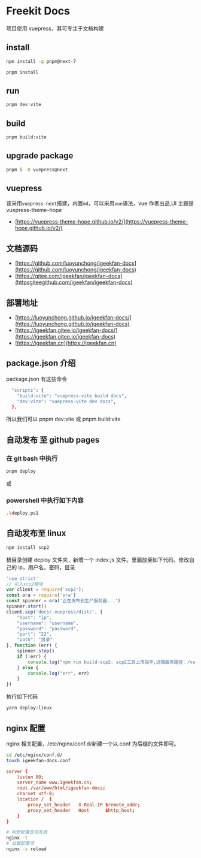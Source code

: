 # Freekit Docs

项目使用 vuepress，其可专注于文档构建

## install

```bash
npm install -g pnpm@next-7
```

```bash
pnpm install
```

## run

```bash
pnpm dev:vite
```

## build

```bash
pnpm build:vite
```

## upgrade package

```bash
pnpm i -D vuepress@next
```

## vuepress

该采用`vuepress-next`搭建，内置`md`，可以采用`vue`语法，vue 作者出品,UI 主题是 vuepress-theme-hope

- [https://vuepress-theme-hope.github.io/v2/](https://vuepress-theme-hope.github.io/v2/)

## 文档源码

- [https://github.com/luoyunchong/igeekfan-docs](https://github.com/luoyunchong/igeekfan-docs)
- [https://gitee.com/igeekfan/igeekfan-docs](httpsgiteegithub.com/igeekfan/igeekfan-docs)

## 部署地址

- [https://luoyunchong.github.io/igeekfan-docs/](https://luoyunchong.github.io/igeekfan-docs)
- [https://igeekfan.gitee.io/igeekfan-docs/](https://igeekfan.gitee.io/igeekfan-docs)
- [https://igeekfan.cn](https://igeekfan.cn)

## package.json 介绍

package.json 有这些命令

```bash
  "scripts": {
    "build:vite": "vuepress-vite build docs",
    "dev:vite": "vuepress-vite dev docs",
  },
```

所以我们可以 pnpm dev:vite 或 pnpm build:vite

## 自动发布 至 github pages

### 在 git bash 中执行

```bash
pnpm deploy
```

或

### powershell 中执行如下内容

```bash
.\deploy.ps1
```

## 自动发布至 linux

```bash
npm install scp2 
```

根目录创建 deploy 文件夹，新增一个 index.js 文件。里面放至如下代码，修改自己的 ip，用户名，密码，目录

```js
'use strict'
// 引入scp2模块
var client = require('scp2');
const ora = require('ora')
const spinner = ora('正在发布到生产服务器...')
spinner.start()
client.scp('docs/.vuepress/dist/', {
    "host": "ip",
    "username": "username",
    "password": "password",
    "port": "22",
    "path": "目录"
}, function (err) {
    spinner.stop()
    if (!err) {
        console.log("npm run build-scp2: scp2工具上传完毕,远端服务路径：/var/www/html/igeekfan-docs")
    } else {
        console.log("err", err)
    }
})
```

执行如下代码

```bash
yarn deploy:linux
```

## nginx 配置 

nginx 相关配置，/etc/nginx/conf.d/新建一个以.conf 为后缀的文件即可。

```bash
cd /etc/nginx/conf.d/
touch igeekfan-docs.conf
```

```conf
server {
    listen 80;
    server_name www.igeekfan.cn;
    root /var/www/html/igeekfan-docs;
    charset utf-8;
    location /  {
        proxy_set_header   X-Real-IP $remote_addr;
        proxy_set_header   Host      $http_host;
    }
}
```

```bash
# 判断配置是否有效
nginx -t
# 加载配置项
nginx -s reload
```

